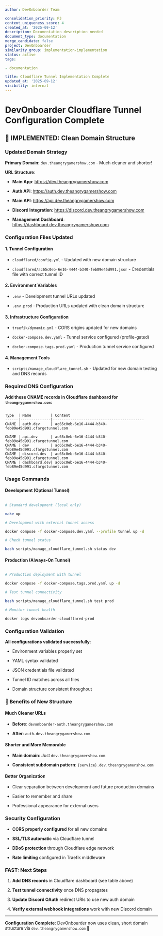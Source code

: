 ```yaml
---
author: DevOnboarder Team

consolidation_priority: P3
content_uniqueness_score: 4
created_at: '2025-09-12'
description: Documentation description needed
document_type: documentation
merge_candidate: false
project: DevOnboarder
similarity_group: implementation-implementation
status: active
tags:

- documentation

title: Cloudflare Tunnel Implementation Complete
updated_at: '2025-09-12'
visibility: internal
---
```


# DevOnboarder Cloudflare Tunnel Configuration Complete

## 🎯 **IMPLEMENTED: Clean Domain Structure**

###  **Updated Domain Strategy**

**Primary Domain**: `dev.theangrygamershow.com` - Much cleaner and shorter!

**URL Structure**:

- **Main App**: <https://dev.theangrygamershow.com>

- **Auth API**: <https://auth.dev.theangrygamershow.com>

- **Main API**: <https://api.dev.theangrygamershow.com>

- **Discord Integration**: <https://discord.dev.theangrygamershow.com>

- **Management Dashboard**: <https://dashboard.dev.theangrygamershow.com>

###  **Configuration Files Updated**

#### **1. Tunnel Configuration**

-  `cloudflared/config.yml` - Updated with new domain structure

-  `cloudflared/ac65c0eb-6e16-4444-b340-feb89e45d991.json` - Credentials file with correct tunnel ID

#### **2. Environment Variables**

-  `.env` - Development tunnel URLs updated

-  `.env.prod` - Production URLs updated with clean domain structure

#### **3. Infrastructure Configuration**

-  `traefik/dynamic.yml` - CORS origins updated for new domains

-  `docker-compose.dev.yaml` - Tunnel service configured (profile-gated)

-  `docker-compose.tags.prod.yaml` - Production tunnel service configured

#### **4. Management Tools**

-  `scripts/manage_cloudflare_tunnel.sh` - Updated for new domain testing and DNS records

###  **Required DNS Configuration**

**Add these CNAME records in Cloudflare dashboard for `theangrygamershow.com`:**

```text

Type  | Name         | Content
------|--------------|------------------------------------------
CNAME | auth.dev     | ac65c0eb-6e16-4444-b340-feb89e45d991.cfargotunnel.com

CNAME | api.dev      | ac65c0eb-6e16-4444-b340-feb89e45d991.cfargotunnel.com
CNAME | dev          | ac65c0eb-6e16-4444-b340-feb89e45d991.cfargotunnel.com
CNAME | discord.dev  | ac65c0eb-6e16-4444-b340-feb89e45d991.cfargotunnel.com
CNAME | dashboard.dev| ac65c0eb-6e16-4444-b340-feb89e45d991.cfargotunnel.com

```

###  **Usage Commands**

#### **Development (Optional Tunnel)**

```bash

# Standard development (local only)

make up

# Development with external tunnel access

docker compose -f docker-compose.dev.yaml --profile tunnel up -d

# Check tunnel status

bash scripts/manage_cloudflare_tunnel.sh status dev

```

#### **Production (Always-On Tunnel)**

```bash

# Production deployment with tunnel

docker compose -f docker-compose.tags.prod.yaml up -d

# Test tunnel connectivity

bash scripts/manage_cloudflare_tunnel.sh test prod

# Monitor tunnel health

docker logs devonboarder-cloudflared-prod

```

###  **Configuration Validation**

**All configurations validated successfully**:

-  Environment variables properly set

-  YAML syntax validated

-  JSON credentials file validated

-  Tunnel ID matches across all files

-  Domain structure consistent throughout

### 🎉 **Benefits of New Structure**

#### **Much Cleaner URLs**

- **Before**: `devonboarder-auth.theangrygamershow.com`

- **After**: `auth.dev.theangrygamershow.com`

#### **Shorter and More Memorable**

- **Main domain**: Just `dev.theangrygamershow.com`

- **Consistent subdomain pattern**: `{service}.dev.theangrygamershow.com`

#### **Better Organization**

- Clear separation between development and future production domains

- Easier to remember and share

- Professional appearance for external users

###  **Security Configuration**

- **CORS properly configured** for all new domains

- **SSL/TLS automatic** via Cloudflare tunnel

- **DDoS protection** through Cloudflare edge network

- **Rate limiting** configured in Traefik middleware

### FAST: **Next Steps**

1. **Add DNS records** in Cloudflare dashboard (see table above)

2. **Test tunnel connectivity** once DNS propagates

3. **Update Discord OAuth** redirect URIs to use new auth domain

4. **Verify external webhook integrations** work with new Discord domain

---

**Configuration Complete**: DevOnboarder now uses clean, short domain structure via `dev.theangrygamershow.com` 🎯

